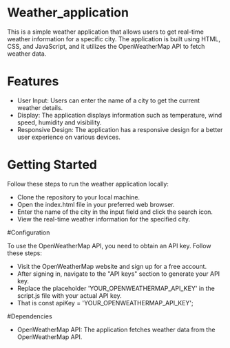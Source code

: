 # Weather_application
This is a simple weather application that allows users to get real-time weather information for a specific city. The application is built using HTML, CSS, and JavaScript, and it utilizes the OpenWeatherMap API to fetch weather data.

# Features
* User Input: Users can enter the name of a city to get the current weather details.
* Display: The application displays information such as temperature, wind speed, humidity and visibility.
* Responsive Design: The application has a responsive design for a better user experience on various devices.

# Getting Started

Follow these steps to run the weather application locally:

* Clone the repository to your local machine.
* Open the index.html file in your preferred web browser.
* Enter the name of the city in the input field and click the search icon.
* View the real-time weather information for the specified city.

#Configuration

To use the OpenWeatherMap API, you need to obtain an API key. Follow these steps:
* Visit the OpenWeatherMap website and sign up for a free account.
* After signing in, navigate to the "API keys" section to generate your API key.
* Replace the placeholder 'YOUR_OPENWEATHERMAP_API_KEY' in the script.js file with your actual API key.
* That is const apiKey = 'YOUR_OPENWEATHERMAP_API_KEY';

#Dependencies
* OpenWeatherMap API: The application fetches weather data from the OpenWeatherMap API.
